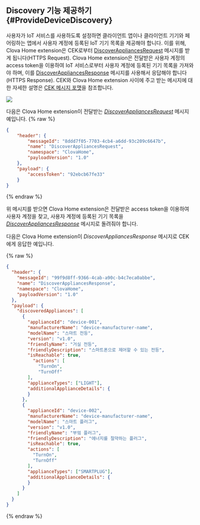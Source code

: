 ## Discovery 기능 제공하기 {#ProvideDeviceDiscovery}

사용자가 IoT 서비스를 사용하도록 설정하면 클라이언트 앱이나 클라이언트 기기와 페어링하는 앱에서 사용자 계정에 등록된 IoT 기기 목록을 제공해야 합니다. 이를 위해, Clova Home extension은 CEK로부터 [DiscoverAppliancesRequest](/CEK/References/Clova_Home_API.md#DiscoverAppliancesRequest) 메시지를 받게 됩니다(HTTPS Request). Clova Home extension은 전달받은 사용자 계정의 access token을 이용하여 IoT 서비스로부터 사용자 계정에 등록된 기기 목록을 가져와야 하며, 이를 [DiscoverAppliancesResponse](/CEK/References/Clova_Home_API.md#DiscoverAppliancesResponse) 메시지를 사용해서 응답해야 합니다(HTTPS Response). CEK와 Clova Home extension 사이에 주고 받는 메시지에 대한 자세한 설명은 [CEK 메시지 포맷](/CEK/References/CEK_Message_Format.md)을 참조합니다.

![](/CEK/Resources/Images/CEK_Clova_Home_Extension_Sequence_Diagram.png)

다음은 Clova Home extension이 전달받는 *[DiscoverAppliancesRequest](/CEK/References/Clova_Home_API.md#DiscoverAppliancesRequest)* 메시지 예입니다.
{% raw %}
```json
{
    "header": {
        "messageId": "8ddd7f05-7703-4cb4-a6dd-93c209c6647b",
        "name": "DiscoverAppliancesRequest",
        "namespace": "ClovaHome",
        "payloadVersion": "1.0"
    },
    "payload": {
        "accessToken": "92ebcb67fe33"
    }
}
```
{% endraw %}

위 메시지를 받으면 Clova Home extension은 전달받은 access token을 이용하여 사용자 계정을 찾고, 사용자 계정에 등록된 기기 목록을 *[DiscoverAppliancesResponse](/CEK/References/Clova_Home_API.md#DiscoverAppliancesResponse)* 메시지로 돌려줘야 합니다.

다음은 Clova Home extension이 *DiscoverAppliancesResponse* 메시지로 CEK에게 응답한 예입니다.

{% raw %}
```json
{
  "header": {
    "messageId": "99f9d8ff-9366-4cab-a90c-b4c7eca0abbe",
    "name": "DiscoverAppliancesResponse",
    "namespace": "ClovaHome",
    "payloadVersion": "1.0"
  },
  "payload": {
    "discoveredAppliances": [
      {
        "applianceId": "device-001",
        "manufacturerName": "device-manufacturer-name",
        "modelName": "스마트 전등",
        "version": "v1.0",
        "friendlyName": "거실 전등",
        "friendlyDescription": "스마트폰으로 제어할 수 있는 전등",
        "isReachable": true,
          "actions": [
            "TurnOn",
            "TurnOff"
        ],
        "applianceTypes": ["LIGHT"],
        "additionalApplianceDetails": {
        }
      },
      {
        "applianceId": "device-002",
        "manufacturerName": "device-manufacturer-name",
        "modelName": "스마트 플러그",
        "version": "v1.0",
        "friendlyName": "부엌 플러그",
        "friendlyDescription": "에너지를 절약하는 플러그",
        "isReachable": true,
        "actions": [
          "TurnOn",
          "TurnOff"
        ],
        "applianceTypes": ["SMARTPLUG"],
        "additionalApplianceDetails": {
        }
      }
    ]
  }
}
```
{% endraw %}

